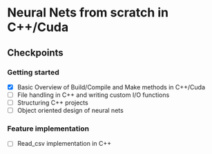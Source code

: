 # Neural Nets from scratch in C++/Cuda

## Checkpoints

### Getting started
- [x] Basic Overview of Build/Compile and Make methods in C++/Cuda
- [ ] File handling in C++ and writing custom I/O functions
- [ ] Structuring C++ projects
- [ ] Object oriented design of neural nets

### Feature implementation
- [ ] Read_csv implementation in C++

